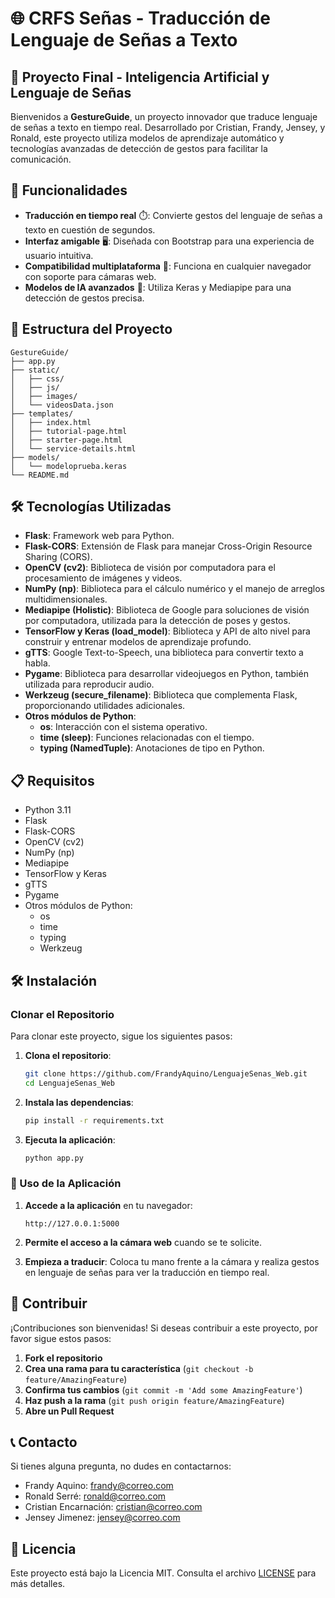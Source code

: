 # 🌐 CRFS Señas - Traducción de Lenguaje de Señas a Texto

## 🧠 Proyecto Final - Inteligencia Artificial y Lenguaje de Señas

Bienvenidos a **GestureGuide**, un proyecto innovador que traduce lenguaje de señas a texto en tiempo real. Desarrollado por Cristian, Frandy, Jensey, y Ronald, este proyecto utiliza modelos de aprendizaje automático y tecnologías avanzadas de detección de gestos para facilitar la comunicación.

## 🚀 Funcionalidades

- **Traducción en tiempo real** ⏱️: Convierte gestos del lenguaje de señas a texto en cuestión de segundos.
- **Interfaz amigable** 🖥️: Diseñada con Bootstrap para una experiencia de usuario intuitiva.
- **Compatibilidad multiplataforma** 📱: Funciona en cualquier navegador con soporte para cámaras web.
- **Modelos de IA avanzados** 🤖: Utiliza Keras y Mediapipe para una detección de gestos precisa.

## 📁 Estructura del Proyecto

```plaintext
GestureGuide/
├── app.py
├── static/
│   ├── css/
│   ├── js/
│   ├── images/
│   └── videosData.json
├── templates/
│   ├── index.html
│   ├── tutorial-page.html
│   ├── starter-page.html
│   └── service-details.html
├── models/
│   └── modeloprueba.keras
└── README.md
 ```
## 🛠️ Tecnologías Utilizadas

- **Flask**: Framework web para Python.
- **Flask-CORS**: Extensión de Flask para manejar Cross-Origin Resource Sharing (CORS).
- **OpenCV (cv2)**: Biblioteca de visión por computadora para el procesamiento de imágenes y videos.
- **NumPy (np)**: Biblioteca para el cálculo numérico y el manejo de arreglos multidimensionales.
- **Mediapipe (Holistic)**: Biblioteca de Google para soluciones de visión por computadora, utilizada para la detección de poses y gestos.
- **TensorFlow y Keras (load_model)**: Biblioteca y API de alto nivel para construir y entrenar modelos de aprendizaje profundo.
- **gTTS**: Google Text-to-Speech, una biblioteca para convertir texto a habla.
- **Pygame**: Biblioteca para desarrollar videojuegos en Python, también utilizada para reproducir audio.
- **Werkzeug (secure_filename)**: Biblioteca que complementa Flask, proporcionando utilidades adicionales.
- **Otros módulos de Python**: 
  - **os**: Interacción con el sistema operativo.
  - **time (sleep)**: Funciones relacionadas con el tiempo.
  - **typing (NamedTuple)**: Anotaciones de tipo en Python.

## 📋 Requisitos

- Python 3.11
- Flask
- Flask-CORS
- OpenCV (cv2)
- NumPy (np)
- Mediapipe
- TensorFlow y Keras
- gTTS
- Pygame
- Otros módulos de Python:
  - os
  - time
  - typing
  - Werkzeug


## 🛠️ Instalación

### Clonar el Repositorio

Para clonar este proyecto, sigue los siguientes pasos:

1. **Clona el repositorio**:
    ```sh
    git clone https://github.com/FrandyAquino/LenguajeSenas_Web.git
    cd LenguajeSenas_Web
    ```

2. **Instala las dependencias**:
    ```sh
    pip install -r requirements.txt
    ```

3. **Ejecuta la aplicación**:
    ```sh
    python app.py
    ```

### 🎥 Uso de la Aplicación

1. **Accede a la aplicación** en tu navegador:
    ```
    http://127.0.0.1:5000
    ```

2. **Permite el acceso a la cámara web** cuando se te solicite.

3. **Empieza a traducir**: Coloca tu mano frente a la cámara y realiza gestos en lenguaje de señas para ver la traducción en tiempo real.

## 🧩 Contribuir

¡Contribuciones son bienvenidas! Si deseas contribuir a este proyecto, por favor sigue estos pasos:

1. **Fork el repositorio**
2. **Crea una rama para tu característica** (`git checkout -b feature/AmazingFeature`)
3. **Confirma tus cambios** (`git commit -m 'Add some AmazingFeature'`)
4. **Haz push a la rama** (`git push origin feature/AmazingFeature`)
5. **Abre un Pull Request**

## 📞 Contacto

Si tienes alguna pregunta, no dudes en contactarnos:

- Frandy Aquino: [frandy@correo.com](mailto:frandy@correo.com)
- Ronald Serré: [ronald@correo.com](mailto:ronald@correo.com)
- Cristian Encarnación: [cristian@correo.com](mailto:cristian@correo.com)
- Jensey Jimenez: [jensey@correo.com](mailto:jensey@correo.com)

## 📜 Licencia

Este proyecto está bajo la Licencia MIT. Consulta el archivo [LICENSE](LICENSE) para más detalles.

